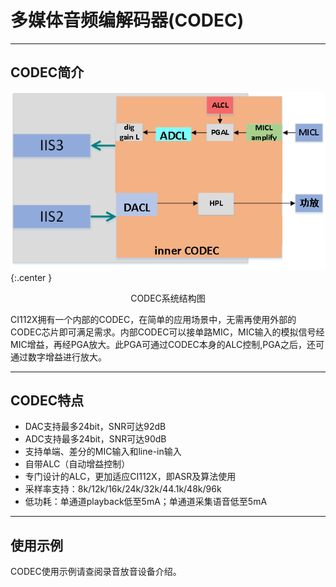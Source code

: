 # 多媒体音频编解码器(CODEC)

***

## CODEC简介

 ![CODEC系统结构图](img/CODEC系统结构图-1.png){:.center }
 <div align=center>CODEC系统结构图</div>

CI112X拥有一个内部的CODEC，在简单的应用场景中，无需再使用外部的CODEC芯片即可满足需求。内部CODEC可以接单路MIC，MIC输入的模拟信号经MIC增益，再经PGA放大。此PGA可通过CODEC本身的ALC控制,PGA之后，还可通过数字增益进行放大。

***

## CODEC特点

* DAC支持最多24bit，SNR可达92dB
* ADC支持最多24bit，SNR可达90dB
* 支持单端、差分的MIC输入和line-in输入
* 自带ALC（自动增益控制）
* 专门设计的ALC，更加适应CI112X，即ASR及算法使用
* 采样率支持：8k/12k/16k/24k/32k/44.1k/48k/96k
* 低功耗：单通道playback低至5mA；单通道采集语音低至5mA

***

## 使用示例

CODEC使用示例请查阅录音放音设备介绍。
